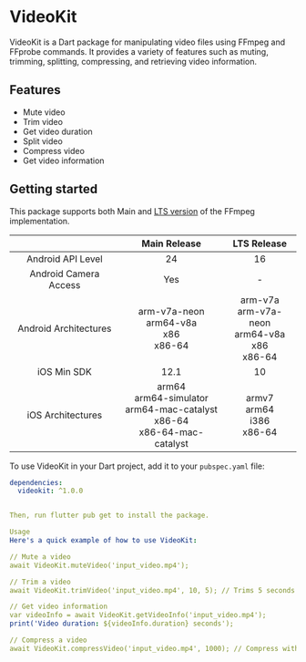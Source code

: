 # VideoKit

VideoKit is a Dart package for manipulating video files using FFmpeg and FFprobe commands. It provides a variety of features such as muting, trimming, splitting, compressing, and retrieving video information.

## Features

- Mute video
- Trim video
- Get video duration
- Split video
- Compress video
- Get video information

## Getting started
This package supports both Main and [LTS version](https://github.com/arthenica/ffmpeg-kit/wiki/LTS-Releases) of the FFmpeg implementation.

<table>
<thead>
    <tr>
        <th align="center"></th>
        <th align="center">Main Release</th>
        <th align="center">LTS Release</th>
    </tr>
</thead>
<tbody>
    <tr>
        <td align="center">Android API Level</td>
        <td align="center">24</td>
        <td align="center">16</td>
    </tr>
    <tr>
        <td align="center">Android Camera Access</td>
        <td align="center">Yes</td>
        <td align="center">-</td>
    </tr>
    <tr>
        <td align="center">Android Architectures</td>
        <td align="center">arm-v7a-neon<br>arm64-v8a<br>x86<br>x86-64</td>
        <td align="center">arm-v7a<br>arm-v7a-neon<br>arm64-v8a<br>x86<br>x86-64</td>
    </tr>
    <tr>
        <td align="center">iOS Min SDK</td>
        <td align="center">12.1</td>
        <td align="center">10</td>
    </tr>
    <tr>
        <td align="center">iOS Architectures</td>
        <td align="center">arm64<br>arm64-simulator<br>arm64-mac-catalyst<br>x86-64<br>x86-64-mac-catalyst</td>
        <td align="center">armv7<br>arm64<br>i386<br>x86-64</td>
    </tr>
</tbody>
</table>

To use VideoKit in your Dart project, add it to your `pubspec.yaml` file:

```yaml
dependencies:
  videokit: ^1.0.0


Then, run flutter pub get to install the package.

Usage
Here's a quick example of how to use VideoKit:

// Mute a video
await VideoKit.muteVideo('input_video.mp4');

// Trim a video
await VideoKit.trimVideo('input_video.mp4', 10, 5); // Trims 5 seconds starting from the 10th second

// Get video information
var videoInfo = await VideoKit.getVideoInfo('input_video.mp4');
print('Video duration: ${videoInfo.duration} seconds');

// Compress a video
await VideoKit.compressVideo('input_video.mp4', 1000); // Compress with a bitrate of 1000 kbps


